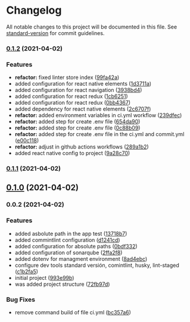 # Changelog

All notable changes to this project will be documented in this file. See [standard-version](https://github.com/conventional-changelog/standard-version) for commit guidelines.

### [0.1.2](https://github.com/Alver23/mobiera-app/compare/v0.1.1...v0.1.2) (2021-04-02)


### Features

* **refactor:** fixed linter store index ([99fa42a](https://github.com/Alver23/mobiera-app/commit/99fa42a1ab372f9ad8bf3ed8a0265f4dc733c2ff))
* added configuration for react native elements ([1d3711a](https://github.com/Alver23/mobiera-app/commit/1d3711a8496438ed553c00328ebcb75078dec1d8))
* added configuration for react navigation ([3938bd4](https://github.com/Alver23/mobiera-app/commit/3938bd4372c2df2957cb5b421e99af39da1a81f4))
* added configuration for react redux ([1cb6251](https://github.com/Alver23/mobiera-app/commit/1cb6251b79fe31a0187a0189008e747436c02d50))
* added configuration for react redux ([0bb4367](https://github.com/Alver23/mobiera-app/commit/0bb4367b79904e5391e56f79b5a570f92982abf0))
* added dependency for react native elements ([2c6707f](https://github.com/Alver23/mobiera-app/commit/2c6707f0129f733f4828905eb69b0a38a8f147b0))
* **refactor:** added environment variables in ci.yml workflow ([239dfec](https://github.com/Alver23/mobiera-app/commit/239dfec9c341300664568aecaa6dd1f9c06ebaac))
* **refactor:** added step for create .env file ([654da90](https://github.com/Alver23/mobiera-app/commit/654da90fb3d47786b747a760848f9e64cd2aead4))
* **refactor:** added step for create .env file ([0c88b09](https://github.com/Alver23/mobiera-app/commit/0c88b0962f1de9b0094ab8f18b739522f288fbaa))
* **refactor:** added step for create .env file in the ci.yml and commit.yml ([e00c118](https://github.com/Alver23/mobiera-app/commit/e00c118c17b5021d35355cdf9dc153a5760d10a2))
* **refactor:** adjust in github actions workflows ([289a1b2](https://github.com/Alver23/mobiera-app/commit/289a1b2e1b68f63d8b00b459acc055ef7a2e99d8))
* added react native config to project ([9a28c70](https://github.com/Alver23/mobiera-app/commit/9a28c70cdaee3fa6331a5371ca1f49001b832123))

### [0.1.1](https://github.com/Alver23/mobiera-app/compare/v0.1.0...v0.1.1) (2021-04-02)

## [0.1.0](https://github.com/Alver23/mobiera-app/compare/v0.0.2...v0.1.0) (2021-04-02)

### 0.0.2 (2021-04-02)


### Features

* added asbolute path in the app test ([13718b7](https://github.com/Alver23/mobiera-app/commit/13718b70df378c6e1a8f00ca95d783eb8be81736))
* added commintlint configuration ([d1241cd](https://github.com/Alver23/mobiera-app/commit/d1241cd66017e24f3fe73bfae029d341cedaf0f6))
* added configuration for absolute paths ([0bdf332](https://github.com/Alver23/mobiera-app/commit/0bdf3329e89c1f350f410d540120179fdfd748b0))
* added configuration of sonarqube ([2ffa2f8](https://github.com/Alver23/mobiera-app/commit/2ffa2f8b43ba0f02c7dcfcf930138b46d6d91aa4))
* added dotenv for managment environment ([8ad4ebc](https://github.com/Alver23/mobiera-app/commit/8ad4ebc21f7bdb859e1053db5ecec2198f704586))
* configure dev tools standard versión, comintlint, husky, lint-staged ([c1b2fa5](https://github.com/Alver23/mobiera-app/commit/c1b2fa5dbb4c141f14a3f3f3206398cc4998199f))
* initial project ([993e99b](https://github.com/Alver23/mobiera-app/commit/993e99b1007cf512323dadf108db669c18daefc7))
* was added project structure ([72fb97d](https://github.com/Alver23/mobiera-app/commit/72fb97d1f5cb86ff9494527a6b8dc37e2f15c4f6))


### Bug Fixes

* remove command build of file ci.yml ([bc357a6](https://github.com/Alver23/mobiera-app/commit/bc357a662c8e3e1b9b94bb423644f06e723cdcb7))

